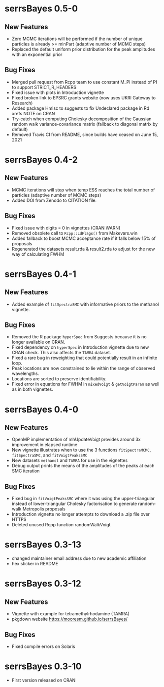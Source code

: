 # serrsBayes 0.5-0

## New Features

* Zero MCMC iterations will be performed if the number of unique particles is already >= minPart (adaptive number of MCMC steps)
* Replaced the default uniform prior distribution for the peak amplitudes with an exponential prior

## Bug Fixes

* Merged pull request from Rcpp team to use constant M_PI instead of PI to support STRICT_R_HEADERS
* Fixed issue with plots in Introduction vignette
* Fixed broken link to EPSRC grants website (now uses UKRI Gateway to Research)
* Added package Hmisc to suggests to fix Undeclared package in Rd xrefs NOTE on CRAN
* Try-catch when computing Cholesky decomposition of the Gaussian random walk variance-covariance matrix (fallback to diagonal matrix by default)
* Removed Travis CI from README, since builds have ceased on June 15, 2021

# serrsBayes 0.4-2

## New Features

* MCMC iterations will stop when temp ESS reaches the total number of particles (adaptive number of MCMC steps)
* Added DOI from Zenodo to CITATION file.

## Bug Fixes

* Fixed issue with digits = 0 in vignettes (CRAN WARN)
* Removed obsolete call to `Rcpp::LdFlags()` from Makevars.win
* Added fallback to boost MCMC acceptance rate if it falls below 15% of proposals
* Regenerated the datasets result.rda	& result2.rda to adjust for the new way of calculating FWHM

# serrsBayes 0.4-1

## New Features

* Added example of `fitSpectraSMC` with informative priors to the methanol vignette.

## Bug Fixes

* Removed the R package ``hyperSpec`` from Suggests because it is no longer available on CRAN.
* Fixed dependency on ``hyperSpec`` in Introduction vignette due to new CRAN check. This also affects the ``TAMRA`` dataset.
* Fixed a rare bug in reweighting that could potentially result in an infinite loop.
* Peak locations are now constrained to lie within the range of observed wavelengths.
* Locations are sorted to preserve identifiability.
* Fixed error in equations for FWHM in `mixedVoigt` & `getVoigtParam` as well as in both vignettes.

# serrsBayes 0.4-0

## New Features

* OpenMP implementation of mhUpdateVoigt provides around 3x improvement in elapsed runtime
* New vignette illustrates when to use the 3 functions `fitSpectraMCMC`, `fitSpectraSMC`, and `fitVoigtPeaksSMC`
* New datasets ``methanol`` and ``TAMRA`` for use in the vignettes
* Debug output prints the means of the amplitudes of the peaks at each SMC iteration

## Bug Fixes

* Fixed bug in ``fitVoigtPeaksSMC`` where it was using the upper-triangular instead of lower-triangular Cholesky factorisation to generate random-walk Metropolis proposals
* Introduction vignette no longer attempts to download a .zip file over HTTPS
* Deleted unused Rcpp function randomWalkVoigt

# serrsBayes 0.3-13

* changed maintainer email address due to new academic affiliation
* hex sticker in README

# serrsBayes 0.3-12

## New Features

* Vignette with example for tetramethylrhodamine (TAMRA)
* pkgdown website https://mooresm.github.io/serrsBayes/

## Bug Fixes

* Fixed compile errors on Solaris

# serrsBayes 0.3-10

* First version released on CRAN
